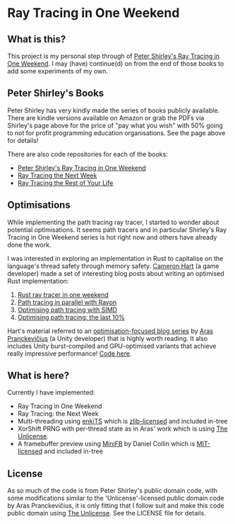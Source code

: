 # Ray Tracing in One Weekend

## What is this?

This project is my personal step through of [Peter Shirley's Ray Tracing in One Weekend](http://in1weekend.blogspot.com/2016/01/ray-tracing-in-one-weekend.html). I may (have) continue(d) on from the end of those books to add some experiments of my own.

## Peter Shirley's Books

Peter Shirley has very kindly made the series of books publicly available. There are kindle versions available on Amazon or grab the PDFs via Shirley's page above for the price of "pay what you wish" with 50% going to not for profit programming education organisations. See the page above for details!

There are also code repositories for each of the books:
* [Peter Shirley's Ray Tracing in One Weekend](https://github.com/petershirley/raytracinginoneweekend)
* [Ray Tracing the Next Week](https://github.com/petershirley/raytracingthenextweek)
* [Ray Tracing the Rest of Your Life](https://github.com/petershirley/raytracingtherestofyourlife)

## Optimisations

While implementing the path tracing ray tracer, I started to wonder about potential optimisations. It seems path tracers and in particular Shirley's Ray Tracing in One Weekend series is hot right now and others have already done the work.

I was interested in exploring an implementation in Rust to capitalise on the language's thread safety through memory safety. [Cameron Hart](https://github.com/bitshifter) (a game developer) made a set of interesting blog posts about writing an optimised Rust implementation:
1. [Rust ray tracer in one weekend](https://bitshifter.github.io/2018/04/29/rust-ray-tracer-in-one-weekend/)
2. [Path tracing in parallel with Rayon](https://bitshifter.github.io/2018/05/07/path-tracing-in-parallel/)
3. [Optimising path tracing with SIMD](https://bitshifter.github.io/2018/06/04/simd-path-tracing/)
4. [Optimising path tracing: the last 10%](https://bitshifter.github.io/2018/06/20/the-last-10-percent/)

Hart's material referred to an [optimisation-focused blog series](http://aras-p.info/blog/2018/03/28/Daily-Pathtracer-Part-0-Intro/) by [Aras Pranckevičius](https://github.com/aras-p) (a Unity developer) that is highly worth reading. It also includes Unity burst-compiled and GPU-optimised variants that achieve really impressive performance! [Code here](https://github.com/aras-p/ToyPathTracer).

## What is here?

Currently I have implemented:
* Ray Tracing in One Weekend
* Ray Tracing: the Next Week
* Multi-threading using [enkiTS](https://github.com/dougbinks/enkiTS) which is [zlib-licensed](https://github.com/dougbinks/enkiTS/blob/master/License.txt) and included in-tree
* XorShift PRNG with per-thread state as in Aras' work which is using [The Unlicense](https://github.com/aras-p/ToyPathTracer/blob/master/license.md).
* A framebuffer preview using [MiniFB](https://github.com/emoon/minifb) by Daniel Collin which is [MIT-licensed](https://github.com/emoon/minifb/blob/master/LICENSE) and included in-tree

## License

As so much of the code is from Peter Shirley's public domain code, with some modifications similar to the 'Unlicense'-licensed public domain code by Aras Pranckevičius, it is only fitting that I follow suit and make this code public domain using [The Unlicense](https://unlicense.org/). See the LICENSE file for details.
